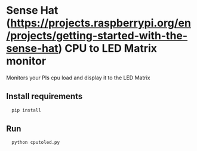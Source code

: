 # Sense Hat (https://projects.raspberrypi.org/en/projects/getting-started-with-the-sense-hat) CPU to LED Matrix monitor 
Monitors your PIs cpu load and display it to the LED Matrix

## Install requirements

```bash
  pip install
```

## Run

```bash
  python cputoled.py
```
    